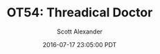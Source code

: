 ---
layout: podcast
title: "OT54: Threadical Doctor"
author: Scott Alexander
description: https://slatestarcodex.com/2016/07/17/ot54-threadical-doctor/
date: 2016-07-17 23:05:00 PDT
length: 265451
duration: 66
guid: ot54-threadical-doctor
---